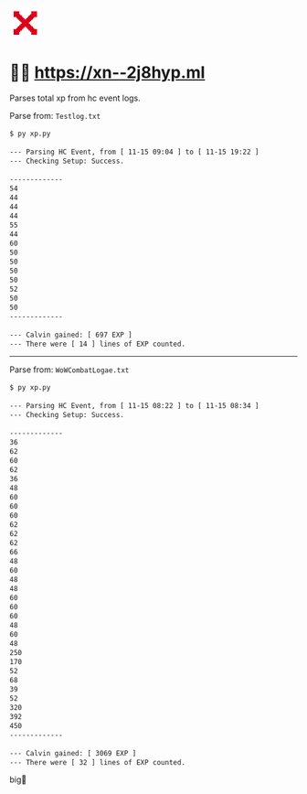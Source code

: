 ![](https://github.com/calvinmorett/img/blob/main/hcxp.gif)

# 🍿👻 https://xn--2j8hyp.ml
Parses total xp from hc event logs. 

Parse from: `Testlog.txt`

```
$ py xp.py

--- Parsing HC Event, from [ 11-15 09:04 ] to [ 11-15 19:22 ]
--- Checking Setup: Success.

-------------
54
44
44
44
55
44
60
50
50
50
50
52
50
50
-------------

--- Calvin gained: [ 697 EXP ]
--- There were [ 14 ] lines of EXP counted.
```
---

Parse from: `WoWCombatLogae.txt`

```
$ py xp.py

--- Parsing HC Event, from [ 11-15 08:22 ] to [ 11-15 08:34 ]
--- Checking Setup: Success.

-------------
36
62
60
62
36
48
60
60
60
62
62
62
66
48
60
48
48
60
60
60
48
60
48
250
170
52
68
39
52
320
392
450
-------------

--- Calvin gained: [ 3069 EXP ]
--- There were [ 32 ] lines of EXP counted.
```

big🧠 
